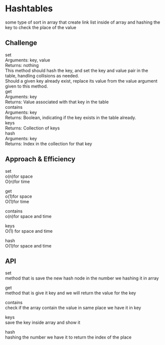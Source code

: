 # Hashtables
some type of sort  in array that create link list inside of  array  and hashing the key to check the place of the value <br />
## Challenge
set<br />
Arguments: key, value<br />
Returns: nothing<br />
This method should hash the key, and set the key and value pair in the table, handling collisions as needed.<br />
Should a given key already exist, replace its value from the value argument given to this method.<br />
get<br />
Arguments: key<br />
Returns: Value associated with that key in the table<br />
contains<br />
Arguments: key<br />
Returns: Boolean, indicating if the key exists in the table already.<br />
keys<br />
Returns: Collection of keys<br />
hash<br />
Arguments: key<br />
Returns: Index in the collection for that key<br />

## Approach & Efficiency
set<br />
o(n)for space<br /> 
O(n)for time<br />

get<br />
o(1)for space<br />
O(1)for time<br />

contains<br />
o(n)for space and time<br />

keys<br />
O(1) for space and time <br />

hash<br />
O(1)for space and time<br />
## API
set<br />
method that is save the new hash node in the number we hashing it  in array<br />

get<br />
method that is give it key and we will return the value for the key<br />

contains<br />
check if the array contain the value in same place we have it in key<br />

keys<br />
save the key inside array and show it<br />

hash<br />
hashing the number we have it to return the index of the place <br />







